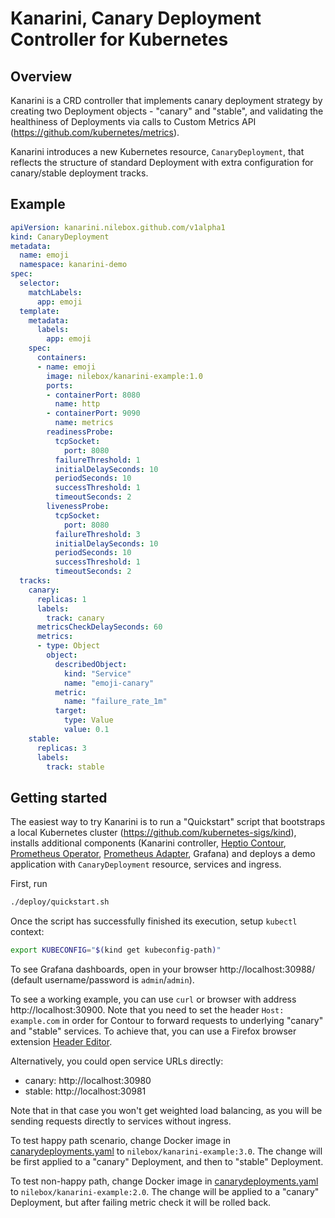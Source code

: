 # Kanarini, Canary Deployment Controller for Kubernetes

## Overview

Kanarini is a CRD controller that implements canary deployment strategy by
creating two Deployment objects - "canary" and "stable", and validating the
healthiness of Deployments via calls to Custom Metrics API (https://github.com/kubernetes/metrics).

Kanarini introduces a new Kubernetes resource, `CanaryDeployment`, that reflects
the structure of standard Deployment with extra configuration for canary/stable
deployment tracks.

## Example

```yaml
apiVersion: kanarini.nilebox.github.com/v1alpha1
kind: CanaryDeployment
metadata:
  name: emoji
  namespace: kanarini-demo
spec:
  selector:
    matchLabels:
      app: emoji
  template:
    metadata:
      labels:
        app: emoji
    spec:
      containers:
      - name: emoji
        image: nilebox/kanarini-example:1.0
        ports:
        - containerPort: 8080
          name: http
        - containerPort: 9090
          name: metrics
        readinessProbe:
          tcpSocket:
            port: 8080
          failureThreshold: 1
          initialDelaySeconds: 10
          periodSeconds: 10
          successThreshold: 1
          timeoutSeconds: 2
        livenessProbe:
          tcpSocket:
            port: 8080
          failureThreshold: 3
          initialDelaySeconds: 10
          periodSeconds: 10
          successThreshold: 1
          timeoutSeconds: 2
  tracks:
    canary:
      replicas: 1
      labels:
        track: canary
      metricsCheckDelaySeconds: 60
      metrics:
      - type: Object
        object:
          describedObject:
            kind: "Service"
            name: "emoji-canary"
          metric:
            name: "failure_rate_1m"
          target:
            type: Value
            value: 0.1
    stable:
      replicas: 3
      labels:
        track: stable
```

## Getting started

The easiest way to try Kanarini is to run a "Quickstart" script that bootstraps
a local Kubernetes cluster (https://github.com/kubernetes-sigs/kind), installs
additional components (Kanarini controller, 
[Heptio Contour](https://github.com/heptio/contour), [Prometheus Operator](https://github.com/coreos/prometheus-operator),
[Prometheus Adapter](https://github.com/DirectXMan12/k8s-prometheus-adapter), Grafana)
and deploys a demo application with `CanaryDeployment` resource, services and ingress.

First, run
```bash
./deploy/quickstart.sh
```

Once the script has successfully finished its execution, setup `kubectl` context:
```bash
export KUBECONFIG="$(kind get kubeconfig-path)"
```

To see Grafana dashboards, open in your browser http://localhost:30988/ 
(default username/password is `admin`/`admin`).

To see a working example, you can use `curl` or browser with address http://localhost:30900.
Note that you need to set the header `Host: example.com` in order for Contour
to forward requests to underlying "canary" and "stable" services. To achieve that,
you can use a Firefox browser extension [Header Editor](https://addons.mozilla.org/en-US/firefox/addon/header-editor/).

Alternatively, you could open service URLs directly:
- canary: http://localhost:30980
- stable: http://localhost:30981

Note that in that case you won't get weighted load balancing, as you will be sending 
requests directly to services without ingress.

To test happy path scenario, change Docker image in 
[canarydeployments.yaml](https://github.com/nilebox/kanarini/blob/master/deploy/kanarini-demo/canarydeployments.yaml)
to `nilebox/kanarini-example:3.0`. The change will be first applied to a "canary"
Deployment, and then to "stable" Deployment.

To test non-happy path, change Docker image in 
[canarydeployments.yaml](https://github.com/nilebox/kanarini/blob/master/deploy/kanarini-demo/canarydeployments.yaml)
to `nilebox/kanarini-example:2.0`. The change will be applied to a "canary"
Deployment, but after failing metric check it will be rolled back.

